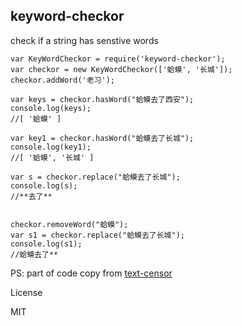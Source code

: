 ## keyword-checkor

check if a string has senstive words


```
var KeyWordCheckor = require('keyword-checkor');
var checkor = new KeyWordCheckor(['蛤蟆', '长城']);
checkor.addWord('老习');

var keys = checkor.hasWord("蛤蟆去了西安");
console.log(keys);
//[ '蛤蟆' ]

var key1 = checkor.hasWord("蛤蟆去了长城");
console.log(key1);
//[ '蛤蟆', '长城' ]

var s = checkor.replace("蛤蟆去了长城");
console.log(s);
//**去了**


checkor.removeWord("蛤蟆");
var s1 = checkor.replace("蛤蟆去了长城");
console.log(s1);
//蛤蟆去了**

```

PS:  part of code  copy from [text-censor](https://github.com/aojiaotage/text-censor)


License

MIT
